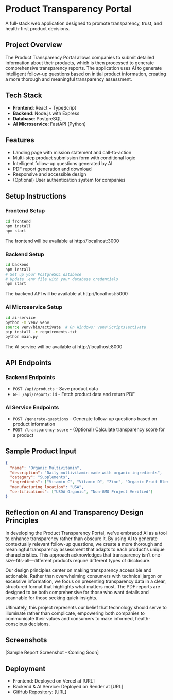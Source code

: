 # Product Transparency Portal

A full-stack web application designed to promote transparency, trust, and health-first product decisions.

## Project Overview

The Product Transparency Portal allows companies to submit detailed information about their products, which is then processed to generate comprehensive transparency reports. The application uses AI to generate intelligent follow-up questions based on initial product information, creating a more thorough and meaningful transparency assessment.

## Tech Stack

- **Frontend**: React + TypeScript
- **Backend**: Node.js with Express
- **Database**: PostgreSQL
- **AI Microservice**: FastAPI (Python)

## Features

- Landing page with mission statement and call-to-action
- Multi-step product submission form with conditional logic
- Intelligent follow-up questions generated by AI
- PDF report generation and download
- Responsive and accessible design
- (Optional) User authentication system for companies

## Setup Instructions

### Frontend Setup

```bash
cd frontend
npm install
npm start
```

The frontend will be available at http://localhost:3000

### Backend Setup

```bash
cd backend
npm install
# Set up your PostgreSQL database
# Update .env file with your database credentials
npm start
```

The backend API will be available at http://localhost:5000

### AI Microservice Setup

```bash
cd ai-service
python -m venv venv
source venv/bin/activate  # On Windows: venv\Scripts\activate
pip install -r requirements.txt
python main.py
```

The AI service will be available at http://localhost:8000

## API Endpoints

### Backend Endpoints

- `POST /api/products` - Save product data
- `GET /api/report/:id` - Fetch product data and return PDF

### AI Service Endpoints

- `POST /generate-questions` - Generate follow-up questions based on product information
- `POST /transparency-score` - (Optional) Calculate transparency score for a product

## Sample Product Input

```json
{
  "name": "Organic Multivitamin",
  "description": "Daily multivitamin made with organic ingredients",
  "category": "Supplements",
  "ingredients": ["Vitamin C", "Vitamin D", "Zinc", "Organic Fruit Blend"],
  "manufacturing_location": "USA",
  "certifications": ["USDA Organic", "Non-GMO Project Verified"]
}
```

## Reflection on AI and Transparency Design Principles

In developing the Product Transparency Portal, we've embraced AI as a tool to enhance transparency rather than obscure it. By using AI to generate contextually relevant follow-up questions, we create a more thorough and meaningful transparency assessment that adapts to each product's unique characteristics. This approach acknowledges that transparency isn't one-size-fits-all—different products require different types of disclosure.

Our design principles center on making transparency accessible and actionable. Rather than overwhelming consumers with technical jargon or excessive information, we focus on presenting transparency data in a clear, structured format that highlights what matters most. The PDF reports are designed to be both comprehensive for those who want details and scannable for those seeking quick insights.

Ultimately, this project represents our belief that technology should serve to illuminate rather than complicate, empowering both companies to communicate their values and consumers to make informed, health-conscious decisions.

## Screenshots

[Sample Report Screenshot - Coming Soon]

## Deployment

- Frontend: Deployed on Vercel at [URL]
- Backend & AI Service: Deployed on Render at [URL]
- GitHub Repository: [URL]
